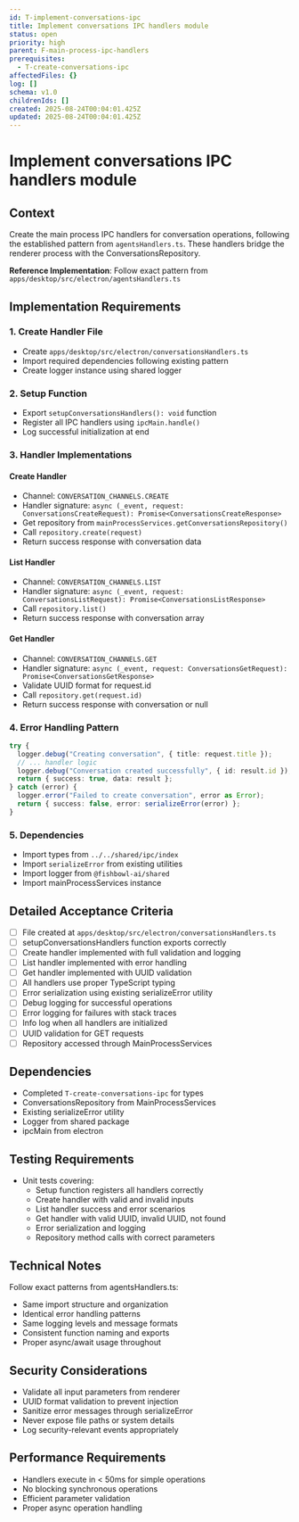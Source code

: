 ```yaml
---
id: T-implement-conversations-ipc
title: Implement conversations IPC handlers module
status: open
priority: high
parent: F-main-process-ipc-handlers
prerequisites:
  - T-create-conversations-ipc
affectedFiles: {}
log: []
schema: v1.0
childrenIds: []
created: 2025-08-24T00:04:01.425Z
updated: 2025-08-24T00:04:01.425Z
---
```


# Implement conversations IPC handlers module

## Context

Create the main process IPC handlers for conversation operations, following the established pattern from `agentsHandlers.ts`. These handlers bridge the renderer process with the ConversationsRepository.

**Reference Implementation**: Follow exact pattern from `apps/desktop/src/electron/agentsHandlers.ts`

## Implementation Requirements

### 1. Create Handler File

- Create `apps/desktop/src/electron/conversationsHandlers.ts`
- Import required dependencies following existing pattern
- Create logger instance using shared logger

### 2. Setup Function

- Export `setupConversationsHandlers(): void` function
- Register all IPC handlers using `ipcMain.handle()`
- Log successful initialization at end

### 3. Handler Implementations

#### Create Handler

- Channel: `CONVERSATION_CHANNELS.CREATE`
- Handler signature: `async (_event, request: ConversationsCreateRequest): Promise<ConversationsCreateResponse>`
- Get repository from `mainProcessServices.getConversationsRepository()`
- Call `repository.create(request)`
- Return success response with conversation data

#### List Handler

- Channel: `CONVERSATION_CHANNELS.LIST`
- Handler signature: `async (_event, request: ConversationsListRequest): Promise<ConversationsListResponse>`
- Call `repository.list()`
- Return success response with conversation array

#### Get Handler

- Channel: `CONVERSATION_CHANNELS.GET`
- Handler signature: `async (_event, request: ConversationsGetRequest): Promise<ConversationsGetResponse>`
- Validate UUID format for request.id
- Call `repository.get(request.id)`
- Return success response with conversation or null

### 4. Error Handling Pattern

```typescript
try {
  logger.debug("Creating conversation", { title: request.title });
  // ... handler logic
  logger.debug("Conversation created successfully", { id: result.id });
  return { success: true, data: result };
} catch (error) {
  logger.error("Failed to create conversation", error as Error);
  return { success: false, error: serializeError(error) };
}
```

### 5. Dependencies

- Import types from `../../shared/ipc/index`
- Import `serializeError` from existing utilities
- Import logger from `@fishbowl-ai/shared`
- Import mainProcessServices instance

## Detailed Acceptance Criteria

- [ ] File created at `apps/desktop/src/electron/conversationsHandlers.ts`
- [ ] setupConversationsHandlers function exports correctly
- [ ] Create handler implemented with full validation and logging
- [ ] List handler implemented with error handling
- [ ] Get handler implemented with UUID validation
- [ ] All handlers use proper TypeScript typing
- [ ] Error serialization using existing serializeError utility
- [ ] Debug logging for successful operations
- [ ] Error logging for failures with stack traces
- [ ] Info log when all handlers are initialized
- [ ] UUID validation for GET requests
- [ ] Repository accessed through MainProcessServices

## Dependencies

- Completed `T-create-conversations-ipc` for types
- ConversationsRepository from MainProcessServices
- Existing serializeError utility
- Logger from shared package
- ipcMain from electron

## Testing Requirements

- Unit tests covering:
  - Setup function registers all handlers correctly
  - Create handler with valid and invalid inputs
  - List handler success and error scenarios
  - Get handler with valid UUID, invalid UUID, not found
  - Error serialization and logging
  - Repository method calls with correct parameters

## Technical Notes

Follow exact patterns from agentsHandlers.ts:

- Same import structure and organization
- Identical error handling patterns
- Same logging levels and message formats
- Consistent function naming and exports
- Proper async/await usage throughout

## Security Considerations

- Validate all input parameters from renderer
- UUID format validation to prevent injection
- Sanitize error messages through serializeError
- Never expose file paths or system details
- Log security-relevant events appropriately

## Performance Requirements

- Handlers execute in < 50ms for simple operations
- No blocking synchronous operations
- Efficient parameter validation
- Proper async operation handling
